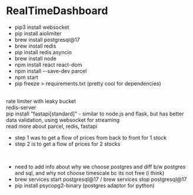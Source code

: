 # RealTimeDashboard

- pip3 install websocket
- pip install aiolimiter
- brew install postgresql@17
- brew install redis
- pip install redis asyncio
- brew install node
- npm install react react-dom
- npm install --save-dev parcel
- npm start
- pip freeze > requirements.txt (pretty cool for dependencies)

<br>
rate limiter with leaky bucket

<br>
redis-server

<br>
pip install "fastapi[standard]" - similar to node.js and flask, but has better data validation, using websocket for streaming

<br>
read more about parcel, redis, fastapi

<br>

- step 1 was to get a flow of prices from back to front for 1 stock
- step 2 is to get a flow of prices for 2 stocks

<br>

- need to add info about why we choose postgres and diff b/w postgres and sql, and why not choose timescale bc its not free (i think)
- brew services start postgresql@17 / brew services stop postgresql@17
- pip install psycopg2-binary (postgres adaptor for python)
